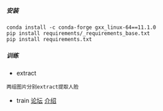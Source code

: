 ##### 安装
```shell
conda install -c conda-forge gxx_linux-64==11.1.0
pip install requirements/_requirements_base.txt
pip install requirements.txt
```
##### 训练
- extract
```
两组图片分别extract提取人脸
```
- train
  [论坛](https://forum.faceswap.dev/viewtopic.php?f=6&t=146)
  [介绍](https://zhuanlan.zhihu.com/p/377418009)
